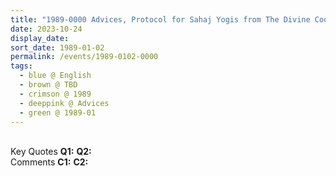 ```yaml
---
title: "1989-0000 Advices, Protocol for Sahaj Yogis from The Divine Cool Breeze, Volume 3, Issue 8 (August 1989), Pages 5--7"
date: 2023-10-24
display_date: 
sort_date: 1989-01-02
permalink: /events/1989-0102-0000
tags:
  - blue @ English
  - brown @ TBD
  - crimson @ 1989
  - deeppink @ Advices
  - green @ 1989-01
---
```


<br>

<wave-list>
  <list-title color="DarkSeaGreen" width="55">Key Quotes</list-title>
  <list-item color="BlanchedAlmond" width="280"><b>Q1:</b> <i></i></list-item>
  <list-item color="Lavender" width="280"><b>Q2:</b> <i></i></list-item>
</wave-list>

<br>

<wave-list>
  <list-title color="DarkSeaGreen" width="55">Comments</list-title>
  <list-item color="BlanchedAlmond" width="280"><b>C1:</b> <i></i></list-item>
  <list-item color="Lavender" width="280"><b>C2:</b> <i></i></list-item>
</wave-list>